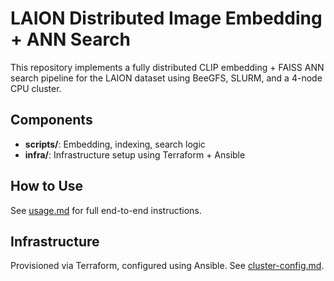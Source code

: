 # LAION Distributed Image Embedding + ANN Search

This repository implements a fully distributed CLIP embedding + FAISS ANN search pipeline for the LAION dataset using BeeGFS, SLURM, and a 4-node CPU cluster.

## Components

- **scripts/**: Embedding, indexing, search logic
- **infra/**: Infrastructure setup using Terraform + Ansible

## How to Use

See [usage.md](usage.md) for full end-to-end instructions.

## Infrastructure

Provisioned via Terraform, configured using Ansible. See [cluster-config.md](cluster-config.md).